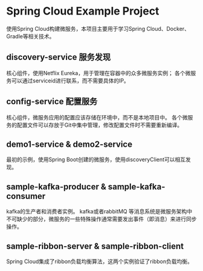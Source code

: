 # Spring Cloud Example Project

使用Spring Cloud构建微服务，本项目主要用于学习Spring Cloud、Docker、Gradle等相关技术。

## discovery-service 服务发现
核心组件，使用Netflix Eureka，用于管理在容器中的众多微服务实例；
各个微服务可以通过serviceid进行联系，而不需要具体的IP。

## config-service 配置服务
核心组件，微服务应用的配置应该存储在环境中，而不是本地项目中。
各个微服务的配置文件可以存放于Git中集中管理，修改配置文件时不需要重新编译。


## demo1-service & demo2-service
最初的示例，使用Spring Boot创建的微服务，使用discoveryClient可以相互发现。

## sample-kafka-producer & sample-kafka-consumer
kafka的生产者和消费者实例。
kafka或者rabbitMQ 等消息系统是微服务架构中不可缺少的部分，微服务的一些特殊操作通常需要发出事件（即消息）来进行同步操作。


## sample-ribbon-server & sample-ribbon-client
Spring Cloud集成了ribbon负载均衡算法，这两个实例验证了ribbon负载均衡。

